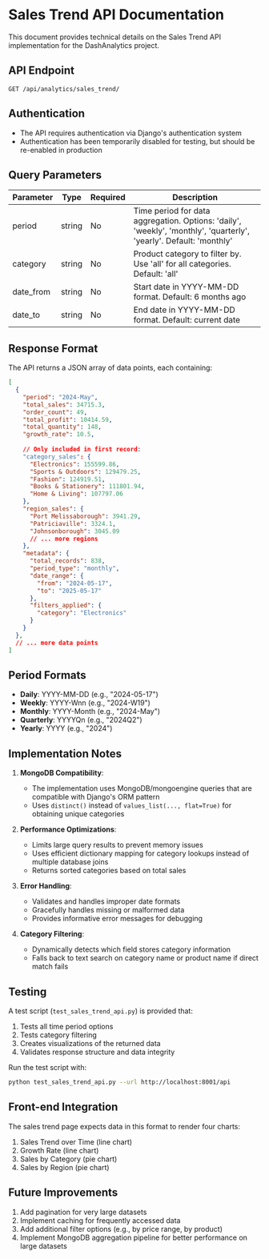 # Sales Trend API Documentation

This document provides technical details on the Sales Trend API implementation for the DashAnalytics project.

## API Endpoint

```
GET /api/analytics/sales_trend/
```

## Authentication

- The API requires authentication via Django's authentication system
- Authentication has been temporarily disabled for testing, but should be re-enabled in production

## Query Parameters

| Parameter | Type | Required | Description |
|-----------|------|----------|-------------|
| period | string | No | Time period for data aggregation. Options: 'daily', 'weekly', 'monthly', 'quarterly', 'yearly'. Default: 'monthly' |
| category | string | No | Product category to filter by. Use 'all' for all categories. Default: 'all' |
| date_from | string | No | Start date in YYYY-MM-DD format. Default: 6 months ago |
| date_to | string | No | End date in YYYY-MM-DD format. Default: current date |

## Response Format

The API returns a JSON array of data points, each containing:

```json
[
  {
    "period": "2024-May",
    "total_sales": 34715.3,
    "order_count": 49,
    "total_profit": 10414.59,
    "total_quantity": 148,
    "growth_rate": 10.5,
    
    // Only included in first record:
    "category_sales": {
      "Electronics": 155599.86,
      "Sports & Outdoors": 129479.25,
      "Fashion": 124919.51,
      "Books & Stationery": 111801.94,
      "Home & Living": 107797.06
    },
    "region_sales": {
      "Port Melissaborough": 3941.29,
      "Patriciaville": 3324.1,
      "Johnsonborough": 3045.09
      // ... more regions
    },
    "metadata": {
      "total_records": 838,
      "period_type": "monthly",
      "date_range": {
        "from": "2024-05-17",
        "to": "2025-05-17"
      },
      "filters_applied": {
        "category": "Electronics"
      }
    }
  },
  // ... more data points
]
```

## Period Formats

- **Daily**: YYYY-MM-DD (e.g., "2024-05-17")
- **Weekly**: YYYY-Wnn (e.g., "2024-W19")
- **Monthly**: YYYY-Month (e.g., "2024-May")
- **Quarterly**: YYYYQn (e.g., "2024Q2")
- **Yearly**: YYYY (e.g., "2024")

## Implementation Notes

1. **MongoDB Compatibility**:
   - The implementation uses MongoDB/mongoengine queries that are compatible with Django's ORM pattern
   - Uses `distinct()` instead of `values_list(..., flat=True)` for obtaining unique categories

2. **Performance Optimizations**:
   - Limits large query results to prevent memory issues
   - Uses efficient dictionary mapping for category lookups instead of multiple database joins
   - Returns sorted categories based on total sales

3. **Error Handling**:
   - Validates and handles improper date formats
   - Gracefully handles missing or malformed data
   - Provides informative error messages for debugging

4. **Category Filtering**:
   - Dynamically detects which field stores category information
   - Falls back to text search on category name or product name if direct match fails

## Testing

A test script (`test_sales_trend_api.py`) is provided that:

1. Tests all time period options
2. Tests category filtering
3. Creates visualizations of the returned data
4. Validates response structure and data integrity

Run the test script with:

```bash
python test_sales_trend_api.py --url http://localhost:8001/api
```

## Front-end Integration

The sales trend page expects data in this format to render four charts:

1. Sales Trend over Time (line chart)
2. Growth Rate (line chart)
3. Sales by Category (pie chart)
4. Sales by Region (pie chart)

## Future Improvements

1. Add pagination for very large datasets
2. Implement caching for frequently accessed data
3. Add additional filter options (e.g., by price range, by product)
4. Implement MongoDB aggregation pipeline for better performance on large datasets
